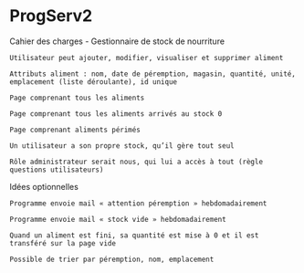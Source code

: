 # ProgServ2
Cahier des charges - Gestionnaire de stock de nourriture 

 

    Utilisateur peut ajouter, modifier, visualiser et supprimer aliment 

    Attributs aliment : nom, date de péremption, magasin, quantité, unité, emplacement (liste déroulante), id unique 

    Page comprenant tous les aliments 

    Page comprenant tous les aliments arrivés au stock 0 

    Page comprenant aliments périmés 

    Un utilisateur a son propre stock, qu’il gère tout seul 

    Rôle administrateur serait nous, qui lui a accès à tout (règle questions utilisateurs) 

 

 

Idées optionnelles 

    Programme envoie mail « attention péremption » hebdomadairement 

    Programme envoie mail « stock vide » hebdomadairement 

    Quand un aliment est fini, sa quantité est mise à 0 et il est transféré sur la page vide 

    Possible de trier par péremption, nom, emplacement 
